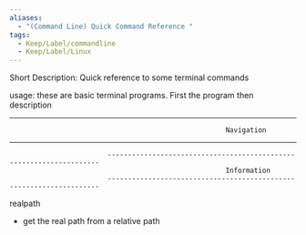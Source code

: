 ```yaml
---
aliases:
  - "(Command Line) Quick Command Reference "
tags:
  - Keep/Label/commandline
  - Keep/Label/Linux
---
```


Short Description:  Quick reference to some terminal commands 


usage: these are basic terminal programs. First the program then description


--------------------------------------------------------------------------------------------------------------------------
                                                         Navigation
--------------------------------------------------------------------------------------------------------------------------



                            --------------------------------------------------------------------
                                                         Information 
                            --------------------------------------------------------------------

realpath
- get the real path from a relative path 
